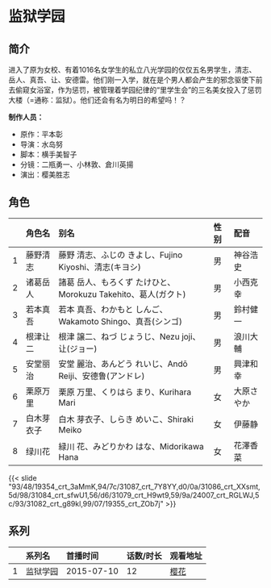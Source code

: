 # 监狱学园


## 简介

进入了原为女校、有着1016名女学生的私立八光学园的仅仅五名男学生，清志、岳人、真吾、让、安德雷。他们刚一入学，就在是个男人都会产生的邪念驱使下前去偷窥女浴室，作为惩罚，被管理着学园纪律的“里学生会”的三名美女投入了惩罚大楼（=通称：监狱）。他们还会有名为明日的希望吗！？

**制作人员：**
- 原作：平本彰
- 导演：水岛努
- 脚本：横手美智子
- 分镜：二瓶勇一、小林敦、倉川英揚
- 演出：樱美胜志

## 角色

|     |   角色名   |   别名  | 性别 |  配音  |
|:--- |:------  |:----      |:---  |:--   |
| 1 | 藤野清志 | 藤野 清志、ふじの きよし、Fujino Kiyoshi、清志(キヨシ) | 男 | 神谷浩史 |
| 2 | 诸葛岳人 | 諸葛 岳人、もろくず たけひと、Morokuzu Takehito、葛人(ガクト) | 男 | 小西克幸 |
| 3 | 若本真吾 | 若本 真吾、わかもと しんご、Wakamoto Shingo、真吾(シンゴ) | 男 | 鈴村健一 |
| 4 | 根津让二 | 根津 譲二、ねづ じょうじ、Nezu joji、让(ジョー) | 男 | 浪川大輔 |
| 5 | 安堂丽治 | 安堂 麗治、あんどう れいじ、Andō Reiji、安德鲁(アンドレ) | 男 | 興津和幸 |
| 6 | 栗原万里 | 栗原 万里、くりはら まり、Kurihara Mari | 女 | 大原さやか |
| 7 | 白木芽衣子 | 白木 芽衣子、しらき めいこ、Shiraki Meiko | 女 | 伊藤静 |
| 8 | 绿川花 | 緑川 花、みどりかわ はな、Midorikawa Hana | 女 | 花澤香菜 |

{{< slide "93/48/19354_crt_3aMmK,94/7c/31087_crt_7Y8YY,d0/0a/31086_crt_XXsmt,5d/98/31084_crt_sfwU1,56/d6/31079_crt_H9wt9,59/9a/24007_crt_RGLWJ,5c/93/31082_crt_g89kl,99/07/19355_crt_ZOb7j" >}}

## 系列

|     |   系列名   |   首播时间  | 话数/时长  | 观看地址 |
|:---  |:------    |:----      |:---       |:---  |
| 1 | 监狱学园 | 2015-07-10 | 12 | [樱花](https://www.yhdmp.live/vp/15248-2-0.html)  |



